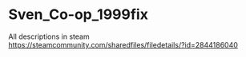 # Sven_Co-op_1999fix
All descriptions in steam
https://steamcommunity.com/sharedfiles/filedetails/?id=2844186040
